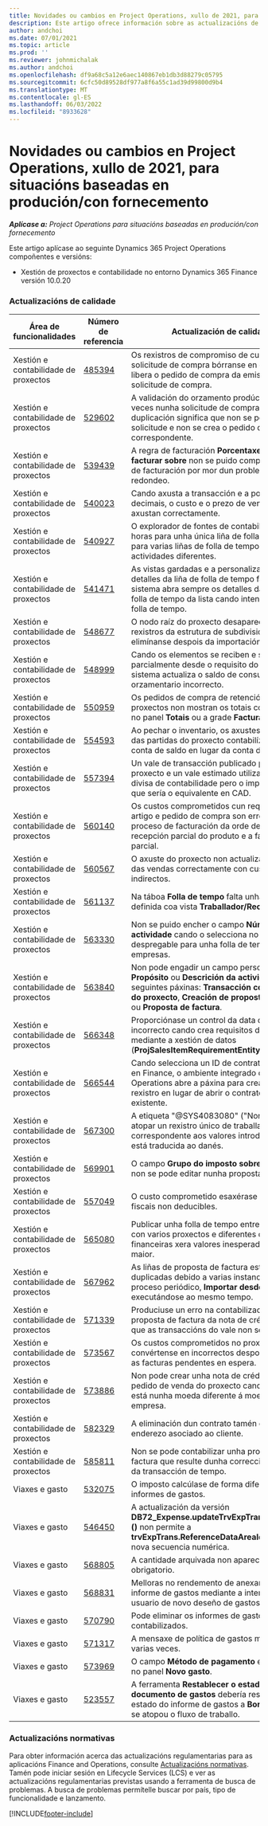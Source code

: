 ```yaml
---
title: Novidades ou cambios en Project Operations, xullo de 2021, para situacións baseadas en produción/con fornecemento
description: Este artigo ofrece información sobre as actualizacións de calidade dispoñibles na versión de xullo de 2021 de Project Operations para escenarios abastecidos ou baseados na produción.
author: andchoi
ms.date: 07/01/2021
ms.topic: article
ms.prod: ''
ms.reviewer: johnmichalak
ms.author: andchoi
ms.openlocfilehash: df9a68c5a12e6aec140867eb1db3d88279c05795
ms.sourcegitcommit: 6cfc50d89528df977a8f6a55c1ad39d99800d9b4
ms.translationtype: MT
ms.contentlocale: gl-ES
ms.lasthandoff: 06/03/2022
ms.locfileid: "8933628"
---
```

# <a name="whats-new-or-changed-in-project-operations-july-2021-for-stockedproduction-based-scenarios"></a>Novidades ou cambios en Project Operations, xullo de 2021, para situacións baseadas en produción/con fornecemento

_**Aplícase a:** Project Operations para situacións baseadas en produción/con fornecemento_

Este artigo aplícase ao seguinte Dynamics 365 Project Operations compoñentes e versións:

- Xestión de proxectos e contabilidade no entorno Dynamics 365 Finance versión 10.0.20
 
### <a name="quality-updates"></a>Actualizacións de calidade
                                                                                                                                                                                  
| Área de funcionalidades                      | Número de referencia| Actualización de calidade                                                                                                                                                                          |
|-----------------------------------|--------|---------------------------------------------------------------------------------------------------------------------------------------------------------------------------------|
| Xestión e contabilidade de proxectos | [485394](https://fix.lcs.dynamics.com/Issue/Details/?bugId=485394) | Os rexistros de compromiso de custos dunha solicitude de compra bórranse en canto se libera o pedido de compra da emisión da solicitude de compra.                                                                           |
| Xestión e contabilidade de proxectos | [529602](https://fix.lcs.dynamics.com/Issue/Details/?bugId=529602) | A validación do orzamento prodúcese dúas veces nunha solicitude de compra. Esta duplicación significa que non se pode pechar a solicitude e non se crea o pedido de compra correspondente.                                                                                                                        |
| Xestión e contabilidade de proxectos | [539439](https://fix.lcs.dynamics.com/Issue/Details/?bugId=539439) | A regra de facturación **Porcentaxe para facturar sobre** non se puido completar a regra de facturación por mor dun problema de redondeo.                                                                              |
| Xestión e contabilidade de proxectos | [540023](https://fix.lcs.dynamics.com/Issue/Details/?bugId=540023) | Cando axusta a transacción e a porcentaxe ten decimais, o custo e o prezo de venda non se axustan correctamente.                                      |
| Xestión e contabilidade de proxectos | [540927](https://fix.lcs.dynamics.com/Issue/Details/?bugId=540927) | O explorador de fontes de contabilidade mostra horas para unha única liña de folla de tempo para varias liñas de folla de tempo con actividades diferentes.                                      |
| Xestión e contabilidade de proxectos | [541471](https://fix.lcs.dynamics.com/Issue/Details/?bugId=541471) | As vistas gardadas e a personalización dos detalles da liña de folla de tempo fan que o sistema abra sempre os detalles da primeira folla de tempo da lista cando intenta abrir unha folla de tempo.  |
| Xestión e contabilidade de proxectos | [548677](https://fix.lcs.dynamics.com/Issue/Details/?bugId=548677) | O nodo raíz do proxecto desaparece e os rexistros da estrutura de subdivisión do traballo elimínanse despois da importación.                                                                                             |
| Xestión e contabilidade de proxectos | [548999](https://fix.lcs.dynamics.com/Issue/Details/?bugId=548999) | Cando os elementos se reciben e se emiten parcialmente desde o requisito do elemento, o sistema actualiza o saldo de consumo orzamentario incorrecto. |
| Xestión e contabilidade de proxectos | [550959](https://fix.lcs.dynamics.com/Issue/Details/?bugId=550959) | Os pedidos de compra de retención de proxectos non mostran os totais correctamente no panel **Totais** ou a grade **Factura pendente**.                                                                  |
| Xestión e contabilidade de proxectos | [554593](https://fix.lcs.dynamics.com/Issue/Details/?bugId=554593) | Ao pechar o inventario, os axustes dos custos das partidas do proxecto contabilízanse na conta de saldo en lugar da conta de resultados.                                                            |
| Xestión e contabilidade de proxectos | [557394](https://fix.lcs.dynamics.com/Issue/Details/?bugId=557394) | Un vale de transacción publicado por un proxecto e un vale estimado utilizan USD como divisa de contabilidade pero o importe mostra o que sería o equivalente en CAD.              |
| Xestión e contabilidade de proxectos | [560140](https://fix.lcs.dynamics.com/Issue/Details/?bugId=560140) | Os custos comprometidos cun requisito de artigo e pedido de compra son erróneos no proceso de facturación da orde de compra coa recepción parcial do produto e a facturación parcial.       |
| Xestión e contabilidade de proxectos | [560567](https://fix.lcs.dynamics.com/Issue/Details/?bugId=560567) | O axuste do proxecto non actualiza o importe das vendas correctamente con custos indirectos.                                                                                    |
| Xestión e contabilidade de proxectos | [561137](https://fix.lcs.dynamics.com/Issue/Details/?bugId=561137) | Na táboa **Folla de tempo** falta unha relación definida coa vista **Traballador/Recurso**.                                                                                   |
| Xestión e contabilidade de proxectos | [563330](https://fix.lcs.dynamics.com/Issue/Details/?bugId=563330) | Non se puido encher o campo **Número de actividade** cando o selecciona no menú despregable para unha folla de tempo entre empresas.                                                                 |
| Xestión e contabilidade de proxectos | [563840](https://fix.lcs.dynamics.com/Issue/Details/?bugId=563840) | Non pode engadir un campo personalizado **Propósito** ou **Descrición da actividade** ás seguintes páxinas: **Transacción contabilizada do proxecto**, **Creación de proposta de factura** ou **Proposta de factura**.  |
| Xestión e contabilidade de proxectos | [566348](https://fix.lcs.dynamics.com/Issue/Details/?bugId=566348) | Proporciónase un control da data de entrega incorrecto cando crea requisitos de elementos mediante a xestión de datos (**ProjSalesItemRequirementEntity**).                                              |
| Xestión e contabilidade de proxectos | [566544](https://fix.lcs.dynamics.com/Issue/Details/?bugId=566544) | Cando selecciona un ID de contrato de proxecto en Finance, o ambiente integrado de Project Operations abre a páxina para crear un novo rexistro en lugar de abrir o contrato de proxecto existente.                                                                                                                 |
| Xestión e contabilidade de proxectos | [567300](https://fix.lcs.dynamics.com/Issue/Details/?bugId=567300) |  A etiqueta "@SYS4083080" ("Non se pode atopar un rexistro único de traballador correspondente aos valores introducidos") non está traducida ao danés.                                |
| Xestión e contabilidade de proxectos | [569901](https://fix.lcs.dynamics.com/Issue/Details/?bugId=569901) | O campo **Grupo do imposto sobre as vendas** non se pode editar nunha proposta de factura.                                                                               |
| Xestión e contabilidade de proxectos | [557049](https://fix.lcs.dynamics.com/Issue/Details/?bugId=557049) | O custo comprometido esaxérase cos importes fiscais non deducibles.                                                                                                    |
| Xestión e contabilidade de proxectos | [565080](https://fix.lcs.dynamics.com/Issue/Details/?bugId=565080) | Publicar unha folla de tempo entre empresas con varios proxectos e diferentes dimensións financeiras xera valores inesperados no libro maior.                             |
| Xestión e contabilidade de proxectos | [567962](https://fix.lcs.dynamics.com/Issue/Details/?bugId=567962) | As liñas de proposta de factura están duplicadas debido a varias instancias do proceso periódico, **Importar desde transición** executándose ao mesmo tempo.                                      |
| Xestión e contabilidade de proxectos | [571339](https://fix.lcs.dynamics.com/Issue/Details/?bugId=571339) | Produciuse un erro na contabilización da proposta de factura da nota de crédito, polo que as transaccións do vale non se saldan.    |
| Xestión e contabilidade de proxectos | [573567](https://fix.lcs.dynamics.com/Issue/Details/?bugId=573567) | Os custos comprometidos no proxecto convértense en incorrectos despois de liberar as facturas pendentes en espera.                                                                             |
| Xestión e contabilidade de proxectos | [573886](https://fix.lcs.dynamics.com/Issue/Details/?bugId=573886) | Non pode crear unha nota de crédito para un pedido de venda do proxecto cando o imposto está nunha moeda diferente á moeda da empresa.                                      |
| Xestión e contabilidade de proxectos | [582329](https://fix.lcs.dynamics.com/Issue/Details/?bugId=582329) | A eliminación dun contrato tamén elimina o enderezo asociado ao cliente.                                                                                     |
| Xestión e contabilidade de proxectos | [585811](https://fix.lcs.dynamics.com/Issue/Details/?bugId=585811) | Non se pode contabilizar unha proposta de factura que resulte dunha corrección negativa da transacción de tempo.                                                                    |
| Viaxes e gasto                  | [532075](https://fix.lcs.dynamics.com/Issue/Details/?bugId=532075) | O imposto calcúlase de forma diferente nos informes de gastos.                                                                                                                  |
| Viaxes e gasto                  | [546450](https://fix.lcs.dynamics.com/Issue/Details/?bugId=546450) | A actualización da versión **DB72_Expense.updateTrvExpTransProjTransId ()** non permite a **trvExpTrans.ReferenceDataAreaId** crear a nova secuencia numérica.                    |
| Viaxes e gasto                  | [568805](https://fix.lcs.dynamics.com/Issue/Details/?bugId=568805) | A cantidade arquivada non aparece co campo obrigatorio.                                                                                                             |
| Viaxes e gasto                  | [568831](https://fix.lcs.dynamics.com/Issue/Details/?bugId=568831) | Melloras no rendemento de anexar un gasto ao informe de gastos mediante a interface de usuario de novo deseño de gastos.                                                            |
| Viaxes e gasto                  | [570790](https://fix.lcs.dynamics.com/Issue/Details/?bugId=570790) | Pode eliminar os informes de gastos contabilizados.                                                                                           |
| Viaxes e gasto                  | [571317](https://fix.lcs.dynamics.com/Issue/Details/?bugId=571317) | A mensaxe de política de gastos móstrase varias veces.                                                                                                       |
| Viaxes e gasto                  | [573969](https://fix.lcs.dynamics.com/Issue/Details/?bugId=573969) | O campo **Método de pagamento** está incluído no panel **Novo gasto**.                                                                                                      |
| Viaxes e gasto                  | [523557](https://fix.lcs.dynamics.com/Issue/Details/?bugId=523557) | A ferramenta **Restablecer o estado do documento de gastos** debería restablecer o estado do informe de gastos a **Borrador** se non se atopou o fluxo de traballo. 

### <a name="regulatory-updates"></a>Actualizacións normativas
Para obter información acerca das actualizacións regulamentarias para as aplicacións Finance and Operations, consulte [Actualizacións normativas](/dynamics365/finance/localizations/regulatory-updates). Tamén pode iniciar sesión en Lifecycle Services (LCS) e ver as actualizacións regulamentarias previstas usando a ferramenta de busca de problemas. A busca de problemas permítelle buscar por país, tipo de funcionalidade e lanzamento.


[!INCLUDE[footer-include](../../includes/footer-banner.md)]
